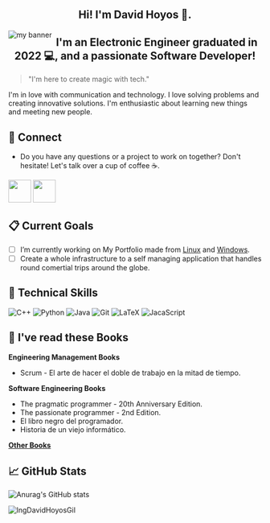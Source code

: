 <h2 align="center">Hi! I'm David Hoyos 👋.</h2>
<p align="center">
    <a href="" target="_blank" rel="noreferrer"><img src="https://user-images.githubusercontent.com/108599224/202064664-e041200e-f3bb-4fd6-b6e6-6dfc08096451.gif" alt="my banner" style="float: left; margin-top: 1px" /></a>
</p>

<h2 align="center">I'm an Electronic Engineer graduated in 2022 💻, and a passionate Software Developer!</h2>

> "I'm here to create magic with tech."

I'm in love with communication and technology.
I love solving problems and creating innovative solutions. I'm enthusiastic about learning new things and meeting new people.

## 📩 Connect
* Do you have any questions or a project to work on together? Don't hesitate! Let's talk over a cup of coffee ☕.

<p align="left" >
        <a href="mailto:davidhoyosgil2008@gmail.com?Subject=I%20want%20to%20propose%20something%20to%20you" target="_blank" rel="noreferrer"><img src="https://user-images.githubusercontent.com/48330849/172060688-5e1bf6ca-7bb9-43a2-b202-001170434946.png"  width="45"></a>
        <a href="https://www.linkedin.com/in/ing-davidh/" target="_blank" rel="noreferrer"><img src="https://user-images.githubusercontent.com/48330849/172059761-c87c0437-c1b5-4e33-8d3e-e00adf4afc57.png"  width="45"></a>
</p>

## 📋 Current Goals
- [ ] I’m currently working on My Portfolio made from [Linux](https://github.com/IngDavidHoyosGil/MyPortfolio) and [Windows](https://github.com/IngDavidHoyosGil/Portfolio).
- [ ] Create a whole infrastructure to a self managing application that handles round comertial trips around the globe.

<!---## 👍 Achieved Goals--->

## 💼 Technical Skills   
![C++](https://img.shields.io/badge/c++-%2300599C.svg?style=for-the-badge&logo=c%2B%2B&logoColor=white)
![Python](https://img.shields.io/badge/python-3670A0?style=for-the-badge&logo=python&logoColor=ffdd54)
![Java](https://img.shields.io/badge/java-%23ED8B00.svg?style=for-the-badge&logo=java&logoColor=white)
![Git](https://img.shields.io/badge/git-%23F05033.svg?style=for-the-badge&logo=git&logoColor=white)
![LaTeX](https://img.shields.io/badge/latex-%23008080.svg?style=for-the-badge&logo=latex&logoColor=white)
![JacaScript](https://img.shields.io/badge/JavaScript-323330?style=for-the-badge&logo=javascript&logoColor=F7DF1E)

## 📖 I've read these Books 

**Engineering Management Books**
* Scrum - El arte de hacer el doble de trabajo en la mitad de tiempo.

**Software Engineering Books**
* The pragmatic programmer - 20th Anniversary Edition.
* The passionate programmer - 2nd Edition.
* El libro negro del programador.
* Historia de un viejo informático.

**[Other Books](Other_books.md)**
  
## 📈 GitHub Stats 
![Anurag's GitHub stats](https://github-readme-stats.vercel.app/api?username=IngDavidHoyosGil&show_icons=true&theme=tokyonight)

<p><img align="left" src="https://github-readme-stats.vercel.app/api/top-langs?username=IngDavidHoyosGil&show_icons=true&locale=en&layout=compact" alt="IngDavidHoyosGil" /></p>


